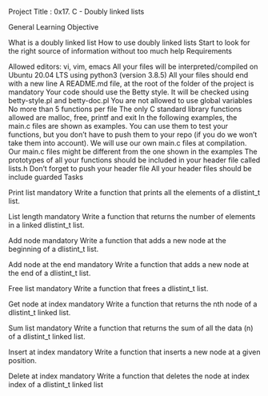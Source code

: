 
Project Title : 0x17. C - Doubly linked lists

General Learning Objective

What is a doubly linked list
How to use doubly linked lists
Start to look for the right source of information without too much help
Requirements

Allowed editors: vi, vim, emacs
All your files will be interpreted/compiled on Ubuntu 20.04 LTS using python3 (version 3.8.5)
All your files should end with a new line
A README.md file, at the root of the folder of the project is mandatory
Your code should use the Betty style. It will be checked using betty-style.pl and betty-doc.pl
You are not allowed to use global variables
No more than 5 functions per file
The only C standard library functions allowed are malloc, free, printf and exit
In the following examples, the main.c files are shown as examples. You can use them to test your functions, but you don’t have to push them to your repo (if you do we won’t take them into account). We will use our own main.c files at compilation. Our main.c files might be different from the one shown in the examples
The prototypes of all your functions should be included in your header file called lists.h
Don’t forget to push your header file
All your header files should be include guarded
Tasks

Print list mandatory Write a function that prints all the elements of a dlistint_t list.

List length mandatory Write a function that returns the number of elements in a linked dlistint_t list.

Add node mandatory Write a function that adds a new node at the beginning of a dlistint_t list.

Add node at the end mandatory Write a function that adds a new node at the end of a dlistint_t list.

Free list mandatory Write a function that frees a dlistint_t list.

Get node at index mandatory Write a function that returns the nth node of a dlistint_t linked list.

Sum list mandatory Write a function that returns the sum of all the data (n) of a dlistint_t linked list.

Insert at index mandatory Write a function that inserts a new node at a given position.

Delete at index mandatory Write a function that deletes the node at index index of a dlistint_t linked list
